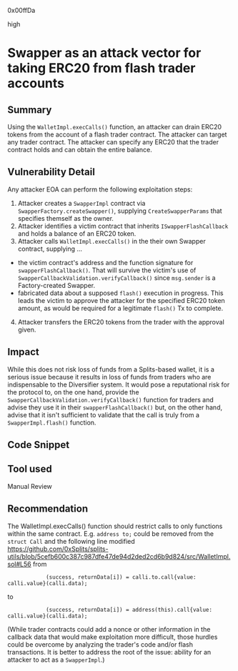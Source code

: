0x00ffDa

high

# Swapper as an attack vector for taking ERC20 from flash trader accounts

## Summary
Using the `WalletImpl.execCalls()` function, an attacker can drain ERC20 tokens from the account of a flash trader contract.
The attacker can target any trader contract.
The attacker can specify any ERC20 that the trader contract holds and can obtain the entire balance.

## Vulnerability Detail
Any attacker EOA can perform the following exploitation steps:
1. Attacker creates a `SwapperImpl` contract via `SwapperFactory.createSwapper()`, supplying `CreateSwapperParams` that specifies themself as the owner.
2. Attacker identifies a victim contract that inherits `ISwapperFlashCallback` and holds a balance of an ERC20 token.
3. Attacker calls `WalletImpl.execCalls()` in the their own Swapper contract, supplying ...
- the victim contract's address and the function signature for `swapperFlashCallback()`. That will survive the victim's use of `SwapperCallbackValidation.verifyCallback()` since `msg.sender` is a Factory-created Swapper.
- fabricated data about a supposed `flash()` execution in progress. This leads the victim to approve the attacker for the specified ERC20 token amount, as would be required for a legitimate `flash()` Tx to complete.
4. Attacker transfers the ERC20 tokens from the trader with the approval given.

## Impact
While this does not risk loss of funds from a Splits-based wallet, it is a serious issue because it results in loss of funds from traders who are indispensable to the Diversifier system.
It would pose a reputational risk for the protocol to, on the one hand, provide the `SwapperCallbackValidation.verifyCallback()` function for traders and advise they use it in their `swapperFlashCallback()` but, on the other hand, advise that it isn't sufficient to validate that the call is truly from a `SwapperImpl.flash()` function.

## Code Snippet

## Tool used

Manual Review

## Recommendation
The WalletImpl.execCalls() function should restrict calls to only functions within the same contract.
E.g. `address to;` could be removed from the `struct Call` and the following line modified
https://github.com/0xSplits/splits-utils/blob/5cefb600c387c987dfe47de94d2ded2cd6b9d824/src/WalletImpl.sol#L56
from
```solidity
            (success, returnData[i]) = calli.to.call{value: calli.value}(calli.data);
```
to
```solidity
            (success, returnData[i]) = address(this).call{value: calli.value}(calli.data); 
```

(While trader contracts could add a nonce or other information in the callback data that would make exploitation more difficult, those hurdles could be overcome by analyzing the trader's code and/or flash transactions. It is better to address the root of the issue: ability for an attacker to act as a `SwapperImpl`.)
